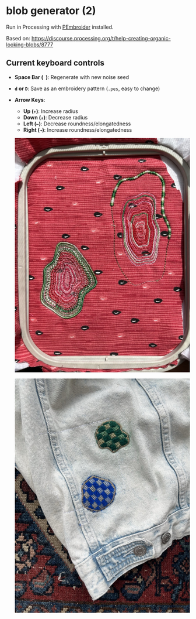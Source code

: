# blob generator (2)

Run in Processing with [PEmbroider](https://github.com/CreativeInquiry/PEmbroider) installed.

Based on: https://discourse.processing.org/t/help-creating-organic-looking-blobs/8777

## Current keyboard controls

- **Space Bar (` `)**: Regenerate with new noise seed
- **`d` or `D`**: Save as an embroidery pattern (`.pes`, easy to change)
- **Arrow Keys**:

  - **Up (`↑`)**: Increase radius
  - **Down (`↓`)**: Decrease radius
  - **Left (`←`)**: Decrease roundness/elongatedness
  - **Right (`→`)**: Increase roundness/elongatedness

  ![photograph of machine embroidery hoop with watermelon fabric and 2 incomplete embroidered blobs](./finished_blobs/whoops.jpeg)

  ![Finished Blob](finished_blobs/testjacket.jpeg)
